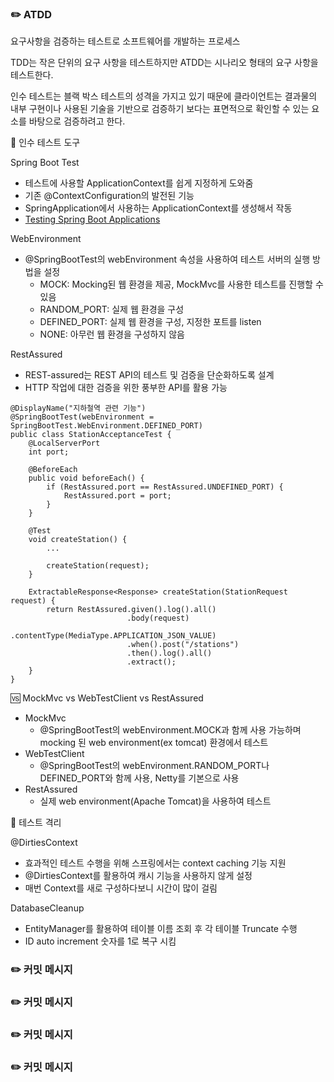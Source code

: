### ✏️ ATDD

요구사항을 검증하는 테스트로 소프트웨어를 개발하는 프로세스

TDD는 작은 단위의 요구 사항을 테스트하지만 ATDD는 시나리오 형태의 요구 사항을 테스트한다.

인수 테스트는 블랙 박스 테스트의 성격을 가지고 있기 때문에 클라이언트는 결과물의 내부 구현이나 사용된 기술을 기반으로 검증하기 보다는 표면적으로 확인할 수 있는 요소를 바탕으로 검증하려고 한다.

🧰 인수 테스트 도구

Spring Boot Test
- 테스트에 사용할 ApplicationContext를 쉽게 지정하게 도와줌
- 기존 @ContextConfiguration의 발전된 기능
- SpringApplication에서 사용하는 ApplicationContext를 생성해서 작동
- [Testing Spring Boot Applications](https://docs.spring.io/spring-boot/docs/current/reference/html/features.html#features.testing.spring-boot-applications)

WebEnvironment
- @SpringBootTest의 webEnvironment 속성을 사용하여 테스트 서버의 실행 방법을 설정
  - MOCK: Mocking된 웹 환경을 제공, MockMvc를 사용한 테스트를 진행할 수 있음
  - RANDOM_PORT: 실제 웹 환경을 구성
  - DEFINED_PORT: 실제 웹 환경을 구성, 지정한 포트를 listen
  - NONE: 아무런 웹 환경을 구성하지 않음

RestAssured
- REST-assured는 REST API의 테스트 및 검증을 단순화하도록 설계
- HTTP 작업에 대한 검증을 위한 풍부한 API를 활용 가능

```
@DisplayName("지하철역 관련 기능")
@SpringBootTest(webEnvironment = SpringBootTest.WebEnvironment.DEFINED_PORT)
public class StationAcceptanceTest {
    @LocalServerPort
    int port;
    
    @BeforeEach
    public void beforeEach() {
        if (RestAssured.port == RestAssured.UNDEFINED_PORT) {
            RestAssured.port = port;
        }
    }
    
    @Test
    void createStation() {
        ...
                
        createStation(request);
    }
    
    ExtractableResponse<Response> createStation(StationRequest request) {
        return RestAssured.given().log().all()
                          .body(request)
                          .contentType(MediaType.APPLICATION_JSON_VALUE)
                          .when().post("/stations")
                          .then().log().all()
                          .extract();
    }
}
```

🆚 MockMvc vs WebTestClient vs RestAssured
- MockMvc
  - @SpringBootTest의 webEnvironment.MOCK과 함께 사용 가능하며 mocking 된 web environment(ex tomcat) 환경에서 테스트
- WebTestClient
  - @SpringBootTest의 webEnvironment.RANDOM_PORT나 DEFINED_PORT와 함께 사용, Netty를 기본으로 사용
- RestAssured
  - 실제 web environment(Apache Tomcat)을 사용하여 테스트

🧪 테스트 격리

@DirtiesContext
- 효과적인 테스트 수행을 위해 스프링에서는 context caching 기능 지원
- @DirtiesContext를 활용하여 캐시 기능을 사용하지 않게 설정
- 매번 Context를 새로 구성하다보니 시간이 많이 걸림

DatabaseCleanup
- EntityManager를 활용하여 테이블 이름 조회 후 각 테이블 Truncate 수행
- ID auto increment 숫자를 1로 복구 시킴

### ✏️ 커밋 메시지

### ✏️ 커밋 메시지

### ✏️ 커밋 메시지

### ✏️ 커밋 메시지
